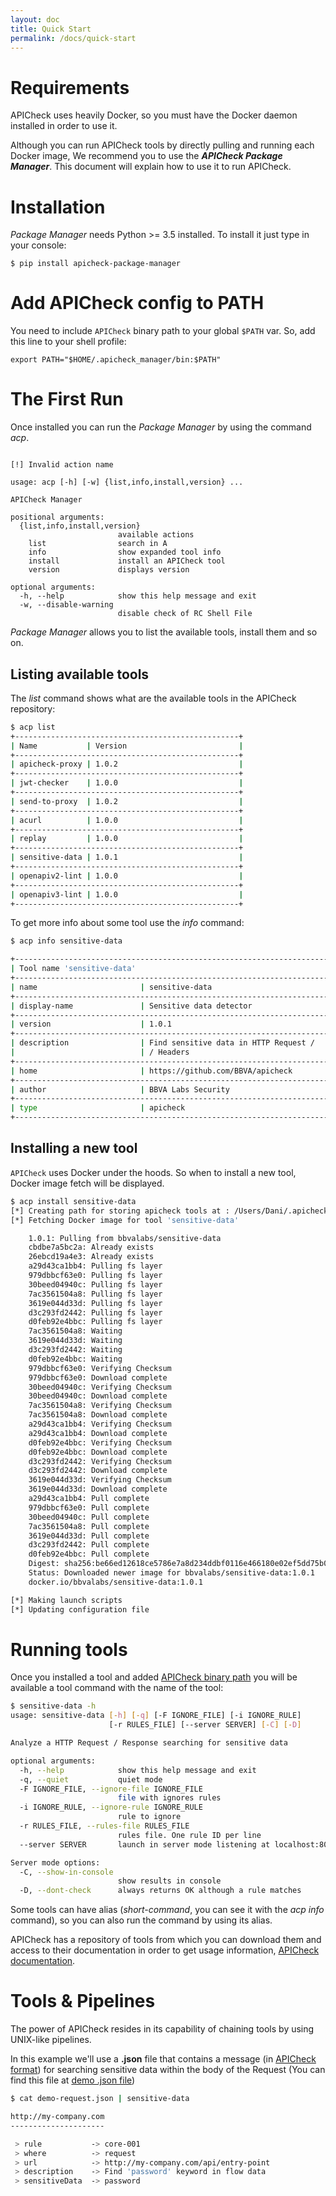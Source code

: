 ```yaml
---
layout: doc
title: Quick Start
permalink: /docs/quick-start
---
```


<a id="requirements"></a>
# Requirements

APICheck uses heavily Docker, so you must have the Docker daemon installed in
order to use it.

Although you can run APICheck tools by directly pulling and running each Docker
image, We recommend you to use the ***APICheck Package Manager***. This
document will explain how to use it to run APICheck.

<a id="installation"></a>
# Installation

*Package Manager* needs Python >= 3.5 installed. To install it just type in
your console:

```console
$ pip install apicheck-package-manager
```

<a id="add-config-to-path"></a>
# Add APICheck config to PATH

You need to include `APICheck` binary path to your global `$PATH` var. So, add this line to your shell profile:

    export PATH="$HOME/.apicheck_manager/bin:$PATH"

<a id="the-first-run"></a>
# The First Run

Once installed you can run the *Package Manager* by using the command *acp*.

```console

[!] Invalid action name

usage: acp [-h] [-w] {list,info,install,version} ...

APICheck Manager

positional arguments:
  {list,info,install,version}
                        available actions
    list                search in A
    info                show expanded tool info
    install             install an APICheck tool
    version             displays version

optional arguments:
  -h, --help            show this help message and exit
  -w, --disable-warning
                        disable check of RC Shell File
```

*Package Manager* allows you to list the available tools, install them and so on.

## Listing available tools

The *list* command shows what are the available tools in the APICheck
repository:

```bash
$ acp list
+--------------------------------------------------+
| Name           | Version                         |
+--------------------------------------------------+
| apicheck-proxy | 1.0.2                           |
+--------------------------------------------------+
| jwt-checker    | 1.0.0                           |
+--------------------------------------------------+
| send-to-proxy  | 1.0.2                           |
+--------------------------------------------------+
| acurl          | 1.0.0                           |
+--------------------------------------------------+
| replay         | 1.0.0                           |
+--------------------------------------------------+
| sensitive-data | 1.0.1                           |
+--------------------------------------------------+
| openapiv2-lint | 1.0.0                           |
+--------------------------------------------------+
| openapiv3-lint | 1.0.0                           |
+--------------------------------------------------+
````

To get more info about some tool use the *info* command:

```bash
$ acp info sensitive-data

+---------------------------------------------------------------------------+
| Tool name 'sensitive-data'                                                |
+---------------------------------------------------------------------------+
| name                       | sensitive-data                               |
+---------------------------------------------------------------------------+
| display-name               | Sensitive data detector                      |
+---------------------------------------------------------------------------+
| version                    | 1.0.1                                        |
+---------------------------------------------------------------------------+
| description                | Find sensitive data in HTTP Request /        |
|                            | / Headers                                    |
+---------------------------------------------------------------------------+
| home                       | https://github.com/BBVA/apicheck             |
+---------------------------------------------------------------------------+
| author                     | BBVA Labs Security                           |
+---------------------------------------------------------------------------+
| type                       | apicheck                                     |
+---------------------------------------------------------------------------+
```

## Installing a new tool

`APICheck` uses Docker under the hoods. So when to install a new tool, Docker image fetch will be displayed.

```bash
$ acp install sensitive-data
[*] Creating path for storing apicheck tools at : /Users/Dani/.apicheck_manager/bin
[*] Fetching Docker image for tool 'sensitive-data'

    1.0.1: Pulling from bbvalabs/sensitive-data
    cbdbe7a5bc2a: Already exists
    26ebcd19a4e3: Already exists
    a29d43ca1bb4: Pulling fs layer
    979dbbcf63e0: Pulling fs layer
    30beed04940c: Pulling fs layer
    7ac3561504a8: Pulling fs layer
    3619e044d33d: Pulling fs layer
    d3c293fd2442: Pulling fs layer
    d0feb92e4bbc: Pulling fs layer
    7ac3561504a8: Waiting
    3619e044d33d: Waiting
    d3c293fd2442: Waiting
    d0feb92e4bbc: Waiting
    979dbbcf63e0: Verifying Checksum
    979dbbcf63e0: Download complete
    30beed04940c: Verifying Checksum
    30beed04940c: Download complete
    7ac3561504a8: Verifying Checksum
    7ac3561504a8: Download complete
    a29d43ca1bb4: Verifying Checksum
    a29d43ca1bb4: Download complete
    d0feb92e4bbc: Verifying Checksum
    d0feb92e4bbc: Download complete
    d3c293fd2442: Verifying Checksum
    d3c293fd2442: Download complete
    3619e044d33d: Verifying Checksum
    3619e044d33d: Download complete
    a29d43ca1bb4: Pull complete
    979dbbcf63e0: Pull complete
    30beed04940c: Pull complete
    7ac3561504a8: Pull complete
    3619e044d33d: Pull complete
    d3c293fd2442: Pull complete
    d0feb92e4bbc: Pull complete
    Digest: sha256:be66ed12618ce5786e7a8d234ddbf0116e466180e02ef5dd75b09c830b6687dc
    Status: Downloaded newer image for bbvalabs/sensitive-data:1.0.1
    docker.io/bbvalabs/sensitive-data:1.0.1

[*] Making launch scripts
[*] Updating configuration file
```

<a id="running-tools"></a>
# Running tools

Once you installed a tool and added [APICheck binary path](https://bbva.github.io/apicheck/docs/quick-start#add-config-to-path) you will be available a tool command with the name of the tool: 

```bash
$ sensitive-data -h
usage: sensitive-data [-h] [-q] [-F IGNORE_FILE] [-i IGNORE_RULE]
                      [-r RULES_FILE] [--server SERVER] [-C] [-D]

Analyze a HTTP Request / Response searching for sensitive data

optional arguments:
  -h, --help            show this help message and exit
  -q, --quiet           quiet mode
  -F IGNORE_FILE, --ignore-file IGNORE_FILE
                        file with ignores rules
  -i IGNORE_RULE, --ignore-rule IGNORE_RULE
                        rule to ignore
  -r RULES_FILE, --rules-file RULES_FILE
                        rules file. One rule ID per line
  --server SERVER       launch in server mode listening at localhost:8000

Server mode options:
  -C, --show-in-console
                        show results in console
  -D, --dont-check      always returns OK although a rule matches
```

Some tools can have alias (*short-command*, you can see it with the *acp info*
command), so you can also run the command by using its alias.

APICheck has a repository of tools from which you can download them and access to their documentation in order to get usage information, [APICheck documentation](https://bbva.github.io/apicheck/docs).

<a id="tools-and-pipelines"></a>
# Tools & Pipelines

The power of APICheck resides in its capability of chaining tools by using
UNIX-like pipelines.

In this example we'll use a **.json** file that contains a message (in [APICheck format](https://bbva.github.io/apicheck/docs/building-new-tools#apicheck-data-format)) for searching sensitive data within the body of the Request (You can find this file at [demo .json file](https://raw.githubusercontent.com/BBVA/apicheck/master/tools/sensitive-data/examples/request-password-in-response.json))  

```bash
$ cat demo-request.json | sensitive-data

http://my-company.com
---------------------

 > rule           -> core-001
 > where          -> request
 > url            -> http://my-company.com/api/entry-point
 > description    -> Find 'password' keyword in flow data
 > sensitiveData  -> password  
```
